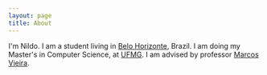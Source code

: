 ```yaml
---
layout: page
title: About
---
```


I'm Nildo. I am a student living in [Belo Horizonte](https://en.wikipedia.org/wiki/Belo_Horizonte), Brazil. I am doing my Master's in Computer Science, at [UFMG](http://ufmg.br). I am advised by professor [Marcos Vieira](http://homepages.dcc.ufmg.br/~mmvieira). 
